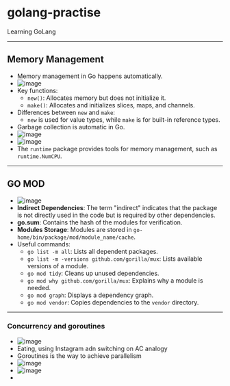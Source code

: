# golang-practise
Learning GoLang

---

## Memory Management

- Memory management in Go happens automatically.
-  ![image](https://github.com/user-attachments/assets/c6c97999-46a5-42d4-b90d-81a9f24afea7)
- Key functions:
    - `new()`: Allocates memory but does not initialize it.
    - `make()`: Allocates and initializes slices, maps, and channels.
- Differences between `new` and `make`:
    - `new` is used for value types, while `make` is for built-in reference types.
- Garbage collection is automatic in Go.
- ![image](https://github.com/user-attachments/assets/bb56daec-9be2-4ad1-86ea-6d7c860c8fe1)
- ![image](https://github.com/user-attachments/assets/1d810a23-ba92-44ba-8096-0d38e1c12bd6)
- The `runtime` package provides tools for memory management, such as `runtime.NumCPU`.

---

## GO MOD

- ![image](https://github.com/user-attachments/assets/f31dfd3a-16f4-4937-bba2-9cc6ab063409)
- **Indirect Dependencies**: The term "indirect" indicates that the package is not directly used in the code but is required by other dependencies.
- **go.sum**: Contains the hash of the modules for verification.
- **Modules Storage**: Modules are stored in `go-home/bin/package/mod/module_name/cache`.
- Useful commands:
    - `go list -m all`: Lists all dependent packages.
    - `go list -m -versions github.com/gorilla/mux`: Lists available versions of a module.
    - `go mod tidy`: Cleans up unused dependencies.
    - `go mod why github.com/gorilla/mux`: Explains why a module is needed.
    - `go mod graph`: Displays a dependency graph.
    - `go mod vendor`: Copies dependencies to the `vendor` directory.

---

### Concurrency and goroutines

- ![image](https://github.com/user-attachments/assets/7f652cc6-0681-4d17-ad15-36e701c446cf)
- Eating, using Instagram adn switching on AC analogy
- Goroutines is the way to achieve parallelism
- ![image](https://github.com/user-attachments/assets/05b02c1b-adfd-4e8f-9483-e1efa6e8b539)
- ![image](https://github.com/user-attachments/assets/a0f63816-e5cf-4086-96bc-b986f6273b7b)
- 




